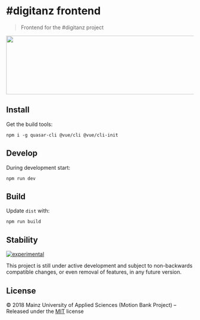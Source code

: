 # #digitanz frontend

> Frontend for the #digitanz project

<p align="center"><a href="https://xkcd.com/851_make_it_better/" target="_blank" title="Oh yeah, click to make it better!"><img width="573" height="158" src="https://imgs.xkcd.com/comics/na.png" /></a></p>

## Install

Get the build tools:

```shell
npm i -g quasar-cli @vue/cli @vue/cli-init
```

## Develop

During development start:

```shell
npm run dev
```

## Build

Update `dist` with:

```shell
npm run build
```

## Stability

[![experimental](http://badges.github.io/stability-badges/dist/experimental.svg)](http://github.com/badges/stability-badges)

This project is still under active development and subject to non-backwards compatible changes, or even removal of features, in any future version.


## License

:copyright: 2018 Mainz University of Applied Sciences (Motion Bank Project) – 
Released under the [MIT](https://gitlab.rlp.net/motionbank/digitanz/frontend/blob/master/LICENSE) license
